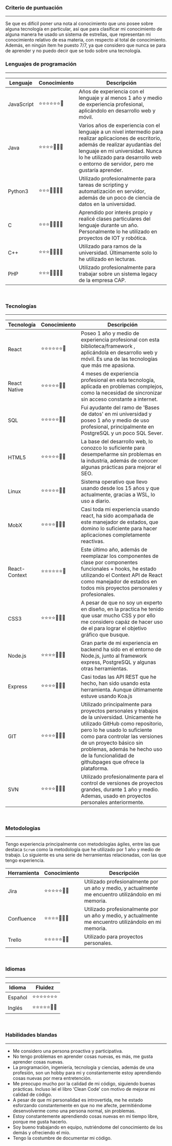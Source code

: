 ### Criterio de puntuación

---

Se que es difícil poner una nota al conocimiento que uno posee sobre alguna tecnología en particular, así que para clasificar mi conocimiento de alguna manera he usado un sistema de estrellas, que representan mi conocimiento relativo de esa materia, con respecto al total de conocimiento. Además, en ningún ítem he puesto 7/7, ya que considero que nunca se para de aprender y no puedo decir que se todo sobre una tecnología.

### Lenguajes de programación

---

| Lenguaje  |    Conocimiento   | Descripción |
| ----------- | ----------------- | ----------- |
| JavaScript  | ⭐⭐⭐⭐⭐⭐🔳 | Años de experiencia con el lenguaje y al menos 1 año y medio de experiencia profesional, aplicándolo en desarrollo web y móvil.|
| Java        | ⭐⭐⭐⭐🔳🔳🔳 | Varios años de experiencia con el lenguaje a un nivel intermedio para realizar aplicaciones de escritorio, además de realizar ayudantías del lenguaje en mi universidad. Nunca lo he utilizado para desarrollo web o entorno de servidor, pero me gustaría aprender.        |
| Python3     | ⭐⭐⭐🔳🔳🔳🔳 | Utilizado profesionalmente para tareas de scripting y automatización en servidor, además de un poco de ciencia de datos en la universidad.        |
| C           | ⭐⭐⭐🔳🔳🔳🔳 | Aprendido por interés propio y realicé clases particulares del lenguaje durante un año. Personalmente lo he utilizado en proyectos de IOT y robótica.        |
| C++         | ⭐⭐⭐🔳🔳🔳🔳 | Utilizado para ramos de la universidad. Últimamente solo lo he utilizado en lecturas.        |
| PHP         | ⭐⭐⭐🔳🔳🔳🔳 | Utilizado profesionalmente para trabajar sobre un sistema legacy de la empresa CAP.        |
<br/>

### Tecnologías

---

| Tecnología  |    Conocimiento   | Descripción |
| ----------- | ----------------- | ----------- |
| React       | ⭐⭐⭐⭐⭐⭐🔳 | Poseo 1 año y medio de experiencia profesional con esta biblioteca/framework , aplicándola en desarrollo web y móvil. Es una de las tecnologías que más me apasiona.|
| React Native| ⭐⭐⭐⭐⭐🔳🔳 | 4 meses de experiencia profesional en esta tecnología, aplicada en problemas complejos, como la necesidad de sincronizar sin acceso constante a internet.
| SQL         | ⭐⭐⭐⭐⭐🔳🔳 | Fui ayudante del ramo de 'Bases de datos' en mi universidad y poseo 1 año y medio de uso profesional, principalmente en PostgreSQL y un poco SQL Sever.|
| HTML5       | ⭐⭐⭐⭐⭐🔳🔳 | La base del desarrollo web, lo conozco lo suficiente para desempeñarme sin problemas en la industria, además de conocer algunas prácticas para mejorar el SEO.        |
| Linux       | ⭐⭐⭐⭐⭐🔳🔳 | Sistema operativo que llevo usando desde los 15 años y que actualmente, gracias a WSL, lo uso a diario.        |
| MobX        | ⭐⭐⭐⭐🔳🔳🔳 | Casi toda mi experiencia usando react, ha sido acompañada de este manejador de estados, que domino lo suficiente para hacer aplicaciones completamente reactivas.        |
| React-Context   | ⭐⭐⭐⭐⭐⭐🔳 | Este último año, además de reemplazar los componentes de clase por componentes funcionales + hooks, he estado utilizando el Context API de React como manejador de estados en todos mis proyectos personales y profesionales. |
| CSS3        | ⭐⭐⭐⭐🔳🔳🔳 | A pesar de que no soy un experto en diseño, en la practica he tenido que usar mucho CSS y por ello me considero capáz de hacer uso de el para lograr el objetivo gráfico que busque.        |
| Node.js     | ⭐⭐⭐⭐🔳🔳🔳 | Gran parte de mi experiencia en backend ha sido en el entorno de Node.js, junto al framework express, PostgreSQL y algunas otras herramientas.        |
| Express     | ⭐⭐⭐⭐🔳🔳🔳 | Casi todas las API REST que he hecho, han sido usando esta herramienta. Aunque últimamente estuve usando Koa.js      |
| GIT         | ⭐⭐⭐⭐🔳🔳🔳 | Utilizado principalmente para proyectos personales y trabajos de la universidad. Unicamente he utilizado GitHub como repositorio, pero lo he usado lo suficiente como para controlar las versiones de un proyecto básico sin problemas, además he hecho uso de la funcionalidad de githubpages que ofrece la plataforma.       |
| SVN         | ⭐⭐⭐⭐🔳🔳🔳 | Utilizado profesionalmente para el control de versiones de proyectos grandes, durante 1 año y medio. Ademas, usado en proyectos personales anteriormente.     |
<br/>

### Metodologías

---

Tengo experiencia principalmente con metodologías ágiles, entre las que destaca ``Scrum`` como la metodología que he utilizado por 1 año y medio de trabajo. Lo siguiente es una serie de herramientas relacionadas, con las que tengo experiencia.

| Herramienta  |    Conocimiento   | Descripción |
| ----------- | ----------------- | ----------- |
| Jira         | ⭐⭐⭐⭐⭐🔳🔳 | Utilizado profesionalmente por un año y medio, y actualmente me encuentro utilizándolo en mi memoria. |
| Confluence   | ⭐⭐⭐⭐🔳🔳🔳 | Utilizado profesionalmente por un año y medio, y actualmente me encuentro utilizándolo en mi memoria. |
| Trello       | ⭐⭐⭐⭐⭐🔳🔳 | Utilizado para proyectos personales. |
<br/>

### Idiomas

---

| Idioma      |    Fluidez        |
| ----------- | ----------------- |
| Español     | ⭐⭐⭐⭐⭐⭐⭐ |
| Inglés      | ⭐⭐⭐⭐⭐🔳🔳 |
<br/>

### Habilidades blandas

---

- Me considero una persona proactiva y participativa.
- No tengo problemas en aprender cosas nuevas, es más, me gusta aprender cosas nuevas.
- La programación, ingeniería, tecnología y ciencias, además de una profesión, son un hobby para mi y constantemente estoy aprendiendo cosas nuevas por mera entretención.
- Me preocupo mucho por la calidad de mi código, siguiendo buenas prácticas. Incluso leí el libro ‘Clean Code’ con motivo de mejorar mi calidad de código.
- A pesar de que mi personalidad es introvertida, me he estado esforzando constantemente en que no me afecte, permitiéndome desenvolverme como una persona normal, sin problemas.
- Estoy constantemente aprendiendo cosas nuevas en mi tiempo libre, porque me gusta hacerlo.
- Soy bueno trabajando en equipo, nutriéndome del conocimiento de los demás y ofreciendo el mío.
- Tengo la costumbre de documentar mi código.
